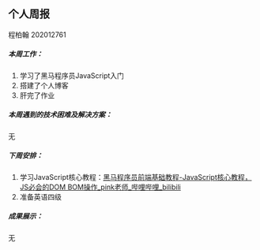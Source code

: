 ## 个人周报

程柏翰 202012761

##### 本周工作：

1. 学习了黑马程序员JavaScript入门
2. 搭建了个人博客
3. 肝完了作业

##### 本周遇到的技术困难及解决方案：

无

##### 下周安排：

1. 学习JavaScript核心教程：[黑马程序员前端基础教程-JavaScript核心教程，JS必会的DOM BOM操作_pink老师_哔哩哔哩_bilibili](https://www.bilibili.com/video/BV1k4411w7sV?spm_id_from=333.788.b_765f64657363.2)
2. 准备英语四级

##### 成果展示：

无